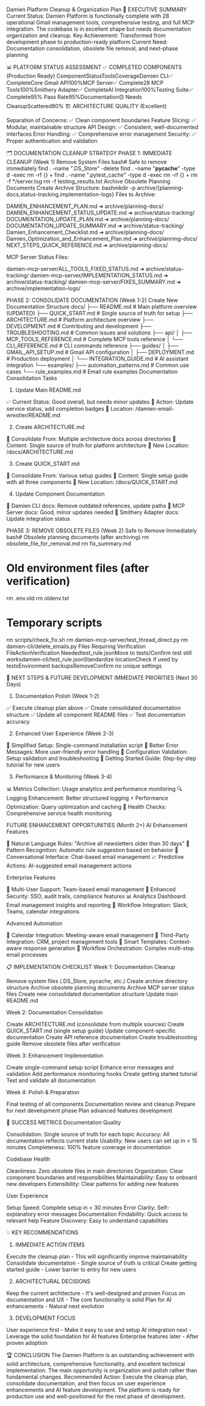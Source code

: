 Damien Platform Cleanup & Organization Plan
🎯 EXECUTIVE SUMMARY
Current Status: Damien Platform is functionally complete with 28 operational Gmail management tools, comprehensive testing, and full MCP integration. The codebase is in excellent shape but needs documentation organization and cleanup.
Key Achievement: Transformed from development phase to production-ready platform
Current Need: Documentation consolidation, obsolete file removal, and next-phase planning

📊 PLATFORM STATUS ASSESSMENT
✅ COMPLETED COMPONENTS (Production Ready)
ComponentStatusToolsCoverageDamien CLI✅ CompleteCore Gmail API100%MCP Server✅ Complete28 MCP Tools100%Smithery Adapter✅ CompleteAI Integration100%Testing Suite✅ Complete95% Pass Rate95%Documentation🟡 Needs CleanupScattered80%
🏗️ ARCHITECTURE QUALITY (Excellent)

Separation of Concerns: ✅ Clean component boundaries
Feature Slicing: ✅ Modular, maintainable structure
API Design: ✅ Consistent, well-documented interfaces
Error Handling: ✅ Comprehensive error management
Security: ✅ Proper authentication and validation


🗂️ DOCUMENTATION CLEANUP STRATEGY
PHASE 1: IMMEDIATE CLEANUP (Week 1)
Remove System Files
bash# Safe to remove immediately
find . -name ".DS_Store" -delete
find . -name "__pycache__" -type d -exec rm -rf {} +
find . -name ".pytest_cache" -type d -exec rm -rf {} +
rm -f */server.log
rm -f testing_results.txt
Archive Obsolete Planning Documents
Create Archive Structure:
bashmkdir -p archive/{planning-docs,status-tracking,implementation-logs}
Files to Archive:

DAMIEN_ENHANCEMENT_PLAN.md ➔ archive/planning-docs/
DAMIEN_ENHANCEMENT_STATUS_UPDATE.md ➔ archive/status-tracking/
DOCUMENTATION_UPDATE_PLAN.md ➔ archive/planning-docs/
DOCUMENTATION_UPDATE_SUMMARY.md ➔ archive/status-tracking/
Damien_Enhancement_Checklist.md ➔ archive/planning-docs/
Damien_Optimization_and_Enhancement_Plan.md ➔ archive/planning-docs/
NEXT_STEPS_QUICK_REFERENCE.md ➔ archive/planning-docs/

MCP Server Status Files:

damien-mcp-server/ALL_TOOLS_FIXED_STATUS.md ➔ archive/status-tracking/
damien-mcp-server/IMPLEMENTATION_STATUS.md ➔ archive/status-tracking/
damien-mcp-server/FIXES_SUMMARY.md ➔ archive/implementation-logs/

PHASE 2: CONSOLIDATE DOCUMENTATION (Week 1-2)
Create New Documentation Structure
docs/
├── README.md                          # Main platform overview (UPDATED)
├── QUICK_START.md                     # Single source of truth for setup
├── ARCHITECTURE.md                    # Platform architecture overview
├── DEVELOPMENT.md                     # Contributing and development
├── TROUBLESHOOTING.md                 # Common issues and solutions
├── api/
│   ├── MCP_TOOLS_REFERENCE.md        # Complete MCP tools reference
│   └── CLI_REFERENCE.md              # CLI commands reference
├── guides/
│   ├── GMAIL_API_SETUP.md            # Gmail API configuration
│   ├── DEPLOYMENT.md                  # Production deployment
│   └── INTEGRATION_GUIDE.md          # AI assistant integration
└── examples/
    ├── automation_patterns.md         # Common use cases
    └── rule_examples.md              # Email rule examples
Documentation Consolidation Tasks
1. Update Main README.md

✅ Current Status: Good overall, but needs minor updates
🔄 Action: Update service status, add completion badges
📍 Location: /damien-email-wrestler/README.md

2. Create ARCHITECTURE.md

📝 Consolidate From: Multiple architecture docs across directories
🎯 Content: Single source of truth for platform architecture
📍 New Location: /docs/ARCHITECTURE.md

3. Create QUICK_START.md

📝 Consolidate From: Various setup guides
🎯 Content: Single setup guide with all three components
📍 New Location: /docs/QUICK_START.md

4. Update Component Documentation

🔄 Damien CLI docs: Remove outdated references, update paths
🔄 MCP Server docs: Good, minor updates needed
🔄 Smithery Adapter docs: Update integration status

PHASE 3: REMOVE OBSOLETE FILES (Week 2)
Safe to Remove Immediately
bash# Obsolete planning documents (after archiving)
rm obsolete_file_for_removal.md
rm fix_summary.md

# Old environment files (after verification)
rm .env.old
rm oldenv.txt  

# Temporary scripts
rm scripts/check_fix.sh
rm damien-mcp-server/test_thread_direct.py
rm damien-cli/delete_emails.py
Files Requiring Verification
FileActionVerification Neededtest_rule.jsonMove to tests/Confirm test still worksdamien-cli/test_rule.jsonStandardize locationCheck if used by testsEnvironment backupsRemoveConfirm no unique settings

🚀 NEXT STEPS & FUTURE DEVELOPMENT
IMMEDIATE PRIORITIES (Next 30 Days)
1. Documentation Polish (Week 1-2)

✅ Execute cleanup plan above
✅ Create consolidated documentation structure
✅ Update all component README files
✅ Test documentation accuracy

2. Enhanced User Experience (Week 2-3)

🔄 Simplified Setup: Single-command installation script
🔄 Better Error Messages: More user-friendly error handling
🔄 Configuration Validation: Setup validation and troubleshooting
🔄 Getting Started Guide: Step-by-step tutorial for new users

3. Performance & Monitoring (Week 3-4)

📊 Metrics Collection: Usage analytics and performance monitoring
🔍 Logging Enhancement: Better structured logging
⚡ Performance Optimization: Query optimization and caching
🏥 Health Checks: Comprehensive service health monitoring

FUTURE ENHANCEMENT OPPORTUNITIES (Month 2+)
AI Enhancement Features

🤖 Natural Language Rules: "Archive all newsletters older than 30 days"
🧠 Pattern Recognition: Automatic rule suggestion based on behavior
💬 Conversational Interface: Chat-based email management
📈 Predictive Actions: AI-suggested email management actions

Enterprise Features

👥 Multi-User Support: Team-based email management
🔐 Enhanced Security: SSO, audit trails, compliance features
📊 Analytics Dashboard: Email management insights and reporting
🔄 Workflow Integration: Slack, Teams, calendar integrations

Advanced Automation

📅 Calendar Integration: Meeting-aware email management
🔗 Third-Party Integration: CRM, project management tools
🎯 Smart Templates: Context-aware response generation
🔄 Workflow Orchestration: Complex multi-step email processes


📋 IMPLEMENTATION CHECKLIST
Week 1: Documentation Cleanup

 Remove system files (.DS_Store, pycache, etc.)
 Create archive directory structure
 Archive obsolete planning documents
 Archive MCP server status files
 Create new consolidated documentation structure
 Update main README.md

Week 2: Documentation Consolidation

 Create ARCHITECTURE.md (consolidate from multiple sources)
 Create QUICK_START.md (single setup guide)
 Update component-specific documentation
 Create API reference documentation
 Create troubleshooting guide
 Remove obsolete files after verification

Week 3: Enhancement Implementation

 Create single-command setup script
 Enhance error messages and validation
 Add performance monitoring hooks
 Create getting started tutorial
 Test and validate all documentation

Week 4: Polish & Preparation

 Final testing of all components
 Documentation review and cleanup
 Prepare for next development phase
 Plan advanced features development


🎯 SUCCESS METRICS
Documentation Quality

Consolidation: Single source of truth for each topic
Accuracy: All documentation reflects current state
Usability: New users can set up in < 15 minutes
Completeness: 100% feature coverage in documentation

Codebase Health

Cleanliness: Zero obsolete files in main directories
Organization: Clear component boundaries and responsibilities
Maintainability: Easy to onboard new developers
Extensibility: Clear patterns for adding new features

User Experience

Setup Speed: Complete setup in < 30 minutes
Error Clarity: Self-explanatory error messages
Documentation Findability: Quick access to relevant help
Feature Discovery: Easy to understand capabilities


💡 KEY RECOMMENDATIONS
1. IMMEDIATE ACTION ITEMS

Execute the cleanup plan - This will significantly improve maintainability
Consolidate documentation - Single source of truth is critical
Create getting started guide - Lower barrier to entry for new users

2. ARCHITECTURAL DECISIONS

Keep the current architecture - It's well-designed and proven
Focus on documentation and UX - The core functionality is solid
Plan for AI enhancements - Natural next evolution

3. DEVELOPMENT FOCUS

User experience first - Make it easy to use and setup
AI integration next - Leverage the solid foundation for AI features
Enterprise features later - After proven adoption


🏆 CONCLUSION
The Damien Platform is an outstanding achievement with solid architecture, comprehensive functionality, and excellent technical implementation. The main opportunity is organization and polish rather than fundamental changes.
Recommended Action: Execute the cleanup plan, consolidate documentation, and then focus on user experience enhancements and AI feature development.
The platform is ready for production use and well-positioned for the next phase of development.